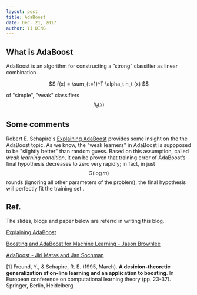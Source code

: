 ```yaml
--- 
layout: post
title: AdaBoost
date: Dec. 21, 2017
author: Yi DING
---
```


[comment]: # (Some contents about AdaBoost and maybe GBDT)

## What is AdaBoost

AdaBoost is an algorithm for constructing a ”strong” classifier as linear combination

$$ f(x) = \sum_{t=1}^T \alpha_t h_t (x) $$

of "simple", "weak" classifiers $$h_t (x)$$


## Some comments

Robert E. Schapire's [Explaining AdaBoost](http://rob.schapire.net/papers/explaining-adaboost.pdf) provides some insight on the the AdaBoost topic. As we know, the "weak learners" in AdaBoost is suppposed to be "slightly better" than random guess. Based on this assumption, called *weak learning condition*, it can be proven that training error of AdaBoost’s final hypothesis decreases to zero very rapidly; in fact, in just $$O(\log m)$$ rounds (ignoring all other parameters of the problem), the final hypothesis will perfectly fit the training set .

## Ref.
The slides, blogs and paper below are referrd in writing this blog.

[Explaining AdaBoost](http://rob.schapire.net/papers/explaining-adaboost.pdf)

[Boosting and AdaBoost for Machine Learning - Jason Brownlee](https://machinelearningmastery.com/boosting-and-adaboost-for-machine-learning/)

[AdaBoost - Jiri Matas and Jan Sochman](http://www.robots.ox.ac.uk/~az/lectures/cv/adaboost_matas.pdf)

[1] Freund, Y., & Schapire, R. E. (1995, March). **A desicion-theoretic generalization of on-line learning and an application to boosting**. In European conference on computational learning theory (pp. 23-37). Springer, Berlin, Heidelberg.